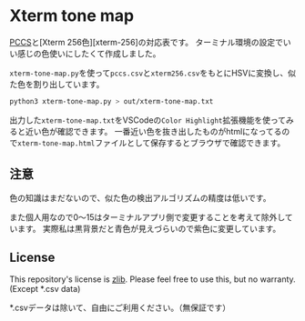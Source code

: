 # Xterm tone map

[PCCS][pccs]と[Xterm 256色][xterm-256]の対応表です。
ターミナル環境の設定でいい感じの色使いにしたくて作成しました。

[pccs]:https://www.dic-color.com/knowledge/pccs.html
[xterm256]:https://www.ditig.com/256-colors-cheat-sheet

`xterm-tone-map.py`を使って`pccs.csv`と`xterm256.csv`をもとにHSVに変換し、似た色を割り出しています。

```sh
python3 xterm-tone-map.py > out/xterm-tone-map.txt
```

出力した`xterm-tone-map.txt`をVSCodeの`Color Highlight`拡張機能を使ってみると近い色が確認できます。
一番近い色を抜き出したものがhtmlになってるので`xterm-tone-map.html`ファイルとして保存するとブラウザで確認できます。

## 注意

色の知識はまだないので、似た色の検出アルゴリズムの精度は低いです。

また個人用なので0〜15はターミナルアプリ側で変更することを考えて除外しています。
実際私は黒背景だと青色が見えづらいので紫色に変更しています。

## License

This repository's license is [zlib](./LICENSE). Please feel free to use this, but no warranty.
(Except *.csv data)

*.csvデータは除いて、自由にご利用ください。（無保証です）
